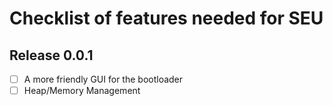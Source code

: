 # Checklist of features needed for SEU

## Release 0.0.1
- [ ] A more friendly GUI for the bootloader
- [ ] Heap/Memory Management
